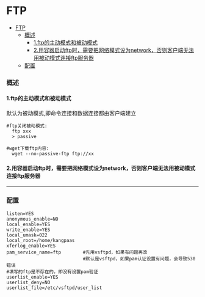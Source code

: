 # FTP

<!-- @import "[TOC]" {cmd="toc" depthFrom=1 depthTo=6 orderedList=false} -->
<!-- code_chunk_output -->

- [FTP](#ftp)
    - [概述](#概述)
      - [1.ftp的主动模式和被动模式](#1ftp的主动模式和被动模式)
      - [2.用容器启动ftp时，需要把网络模式设为network，否则客户端无法用被动模式连接ftp服务器](#2用容器启动ftp时需要把网络模式设为network否则客户端无法用被动模式连接ftp服务器)
    - [配置](#配置)

<!-- /code_chunk_output -->

### 概述

#### 1.ftp的主动模式和被动模式
默认为被动模式,即命令连接和数据连接都由客户端建立
```shell  
#ftp关闭被动模式:
  ftp xxx
  > passive
```
```shell
#wget下载ftp内容:
  wget --no-passive-ftp ftp://xx
```

#### 2.用容器启动ftp时，需要把网络模式设为network，否则客户端无法用被动模式连接ftp服务器

***

### 配置

```shell
listen=YES
anonymous_enable=NO
local_enable=YES
write_enable=YES
local_umask=022
local_root=/home/kangpaas
xferlog_enable=YES
pam_service_name=ftp        #先用vsftpd，如果有问题再改
                            #默认是vsftpd，如果pam认证设置有问题，会导致530错误
#填写的ftp是不存在的，即没有设置pam验证
userlist_enable=YES
userlist_deny=NO
userlist_file=/etc/vsftpd/user_list
```

